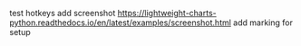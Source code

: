 test hotkeys
add screenshot https://lightweight-charts-python.readthedocs.io/en/latest/examples/screenshot.html
add marking for setup
